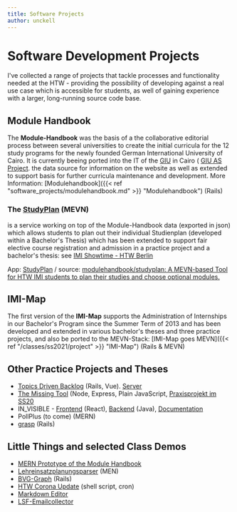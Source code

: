 ```yaml
---
title: Software Projects
author: unckell
---
```


# Software Development Projects

I've collected a range of projects that tackle processes and functionality needed
at the HTW - providing the possibility of developing against a real use case which is
accessible for students, as well of gaining experience with a larger, long-running
source code base.

## Module Handbook
The **Module-Handbook** was the basis of a the collaborative editorial process between
several universities to create the initial curricula for the 12 study programs
for the newly founded  German International University of Cairo. It is currently
 beeing ported into the IT of the [GIU](https://www.giu-uni.de/) in Cairo
( [GIU AS Project](https://www.htw-berlin.de/forschung/online-forschungskatalog/projekte/projekt/?eid=2839).
the data source for information on the website as well as extended to support
basis for further curricula maintenance and development.
More Information: [Modulehandbook]({{< ref "software_projects/modulehandbook.md" >}} "Modulehandbook") (Rails)

### The **[StudyPlan](https://github.com/htw-imi-projects/studyplan)** (MEVN)
is a service working on top of the Module-Handbook data (exported in json) which
allows students to plan out their individual Studienplan (developed within a
Bachelor's Thesis) which has been extended to support fair elective course
registration and admission in a practice project and a bachelor's thesis:
see [IMI Showtime - HTW Berlin](https://showtime.f4.htw-berlin.de/ws21/bachelor/b4-bessere-wahlpflichtkursbelegung/)

App: [StudyPlan](https://studyplan.f4.htw-berlin.de/register) / source: [modulehandbook/studyplan: A MEVN-based Tool for HTW IMI students to plan their studies and choose optional modules.](https://github.com/modulehandbook/studyplan)

## IMI-Map
The first version of the **IMI-Map** supports the Administration of Internships in
our Bachelor's Program since the Summer Term of 2013 and has been developed
and extended in various bachelor's theses and three practice projects, and also
be ported to the MEVN-Stack: [IMI-Map goes MEVN]({{< ref "/classes/ss2021/project" >}} "IMI-Map") (Rails & MEVN)

## Other Practice Projects and Theses
* [Topics Driven Backlog](https://github.com/htw-imi-projects/topics-driven-backlog) (Rails, Vue). [Server](http://backlog.f4.htw-berlin.de/)
* [The Missing Tool](https://github.com/htw-imi-projects/TheMissingTool) (Node, Express, Plain JavaScript, [Praxisprojekt im SS20](https://showtime.f4.htw-berlin.de/ss20/bachelor/b5-the-missing-tool-projekt/)
* IN_VISIBLE - [Frontend](https://github.com/project-invisible/frontend) (React), [Backend](https://github.com/project-invisible/backend) (Java), [Documentation](https://github.com/project-invisible/wiki/wiki)
* PollPlus (to come) (MERN)
* [grasp](https://github.com/htw-imi-projects/grasp) (Rails)


## Little Things and selected Class Demos
* [MERN Prototype of the Module Handbook](https://github.com/htw-imi-wtat1/module-handbook)
* [Lehreinsatzplanungsparser](https://github.com/bkleinen/lehreinsatzplanungsparser) (MEN)
* [BVG-Graph](https://github.com/bkleinen/bvg-graph) (Rails)
* [HTW Corona Update](https://github.com/htw-corona-update/htw-corona-update) (shell script, cron)
* [Markdown Editor](/markdown-editor/markdown-editor.html)
* [LSF-Emailcollector](/misc/lsf)
